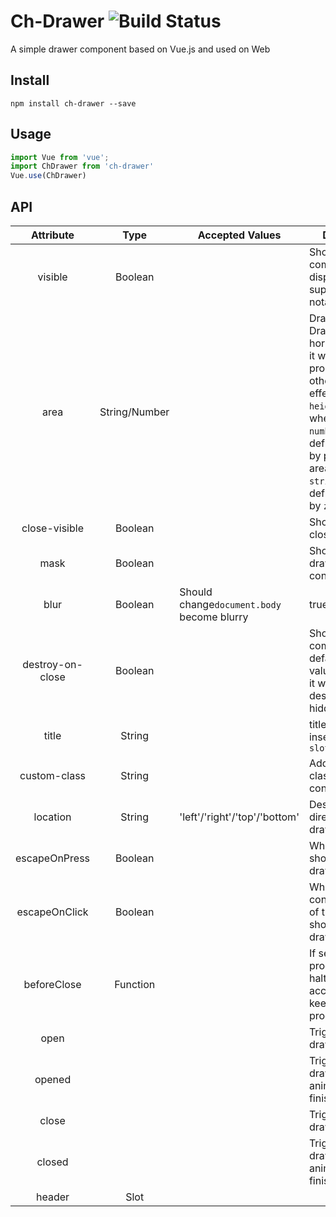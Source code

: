 # Ch-Drawer  ![Build Status](https://www.travis-ci.org/pheeno/Ch-Drawer.svg?branch=master)
A simple drawer component based on Vue.js and used on Web
## Install
```
npm install ch-drawer --save
```

## Usage
```javascript
import Vue from 'vue';
import ChDrawer from 'ch-drawer'
Vue.use(ChDrawer)
```
## API
| Attribute | Type | Accepted Values | Description | Default |
|:--: | :--: | -- | -- | :--:|
| visible | Boolean |  | Should drawer component be displayed support ```.sync``` notation | false|
area | String/Number || Drawer's area, if Drawer is horizontal mode it will effect ```width``` proporty, otherwise it will effect ```height```proporty, when area is ```number``` type it define the area by pixels, when area is ```string```type it define the area by ```z%```|'25%'|
close-visible| Boolean |  | Should show  close button | true |
mask | Boolean | | Should  masked  drawer's container | true | 
blur | Boolean | Should change```document.body``` become blurry | true |
destroy-on-close|Boolean| | Should destroy component in default slot,if set value to be ```true``` it will be destroyed after hidding drawer | false |
title | String || title string will inserted in ```header slot```| - | 
custom-class | String || Add a custom class on drawer container | - |
location | String |'left'/'right'/'top'/'bottom'|Describe which direction should drawer popup |'left'|
escapeOnPress | Boolean ||When press ```esc``` should close drawer | true |
escapeOnClick | Boolean || When click on container(outside of the drawer) should close drawer | true |
beforeClose | Function || If set, close process will be halted, function accept ```next``` to keep close process continue| - |
open |||Trigger when drawer open | - |
opened |||Trigger when drawer open animation is finished | - |
close ||| Trigger when drawer close | - | 
closed ||| Trigger when drawer closed animation is finished | - |
header | Slot | 






